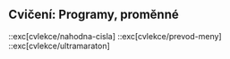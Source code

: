 ## Cvičení: Programy, proměnné

::exc[cvlekce/nahodna-cisla]
::exc[cvlekce/prevod-meny]
::exc[cvlekce/ultramaraton]


